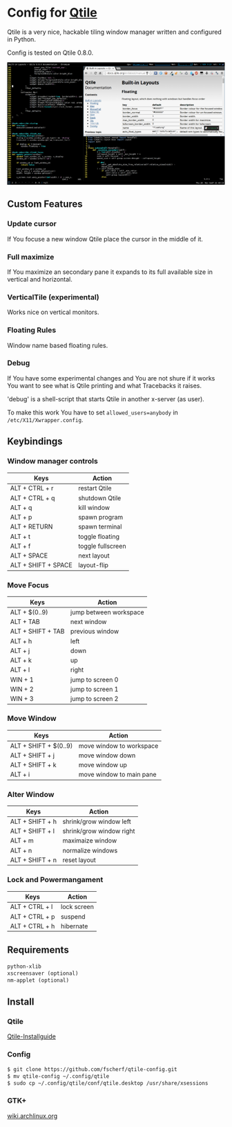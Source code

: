 # Config for [Qtile](http://www.qtile.org/)
Qtile is a very nice, hackable tiling window manager written and configured in Python.

Config is tested on Qtile 0.8.0.

![ScreenShot](screenshot.png)

## Custom Features
### Update cursor
If You focuse a new window Qtile place the cursor in the middle of it.

### Full maximize
If You maximize an secondary pane it expands to its full available size
in vertical and horizontal.

### VerticalTile (experimental)
Works nice on vertical monitors.

### Floating Rules
Window name based floating rules.

### Debug
If You have some experimental changes and You are not shure if it works You want to
see what is Qtile printing and what Tracebacks it raises.

'debug' is a shell-script that starts Qtile in another x-server (as user).

To make this work You have to set `allowed_users=anybody` in `/etc/X11/Xwrapper.config`.

## Keybindings
### Window manager controls
| Keys                      | Action                    |
| ------------------------- | ------------------------- |
| ALT + CTRL + r            | restart Qtile             |
| ALT + CTRL + q            | shutdown Qtile            |
| ALT + q                   | kill window               |
| ALT + p                   | spawn program             |
| ALT + RETURN              | spawn terminal            |
| ALT + t                   | toggle floating           |
| ALT + f                   | toggle fullscreen         |
| ALT + SPACE               | next layout               |
| ALT + SHIFT + SPACE       | layout-flip               |

### Move Focus
| Keys                      | Action                    |
| ------------------------- | ------------------------- |
| ALT + $(0..9)             | jump between workspace    |
| ALT + TAB                 | next window               |
| ALT + SHIFT + TAB         | previous window           |
| ALT + h                   | left                      |
| ALT + j                   | down                      |
| ALT + k                   | up                        |
| ALT + l                   | right                     |
| WIN + 1                   | jump to screen 0          |
| WIN + 2                   | jump to screen 1          |
| WIN + 3                   | jump to screen 2          |

### Move Window
| Keys                      | Action                    |
| ------------------------- | ------------------------- |
| ALT + SHIFT + $(0..9)     | move window to workspace  |
| ALT + SHIFT + j           | move window down          |
| ALT + SHIFT + k           | move window up            |
| ALT + i                   | move window to main pane  |

### Alter Window
| Keys                      | Action                    |
| ------------------------- | ------------------------- |
| ALT + SHIFT + h           | shrink/grow window left   |
| ALT + SHIFT + l           | shrink/grow window right  |
| ALT + m                   | maximaize window          |
| ALT + n                   | normalize windows         |
| ALT + SHIFT + n           | reset layout              |

### Lock and Powermangament
| Keys                      | Action                    |
| ------------------------- | ------------------------- |
| ALT + CTRL + l            | lock screen               |
| ALT + CTRL + p            | suspend                   |
| ALT + CTRL + h            | hibernate                 |

## Requirements
```
python-xlib
xscreensaver (optional)
nm-applet (optional)
```

## Install
### Qtile
[Qtile-Installguide](http://docs.qtile.org/en/latest/manual/install/source.html)

### Config
```
$ git clone https://github.com/fscherf/qtile-config.git
$ mv qtile-config ~/.config/qtile
$ sudo cp ~/.config/qtile/conf/qtile.desktop /usr/share/xsessions
```

### GTK+
[wiki.archlinux.org](https://wiki.archlinux.org/index.php/GTK%2B)
